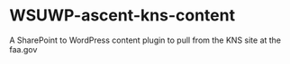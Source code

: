 WSUWP-ascent-kns-content
========================

A SharePoint to WordPress content plugin to pull from the KNS site at the faa.gov
